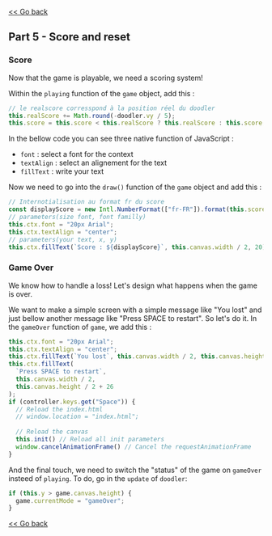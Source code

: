 [<< Go back](./part_4.md)

## Part 5 - Score and reset

### Score

Now that the game is playable, we need a scoring system!

Within the `playing` function of the `game` object, add this :

```javascript
// le realscore corresspond à la position réel du doodler
this.realScore += Math.round(-doodler.vy / 5);
this.score = this.score < this.realScore ? this.realScore : this.score;
```

In the bellow code you can see three native function of JavaScript : 
* ```font``` : select a font for the context
* ```textAlign``` : select an alignement for the text
* ```fillText``` : write your text

Now we need to go into the `draw()` function of the `game` object and add this :

```javascript
// Internotialisation au format fr du score
const displayScore = new Intl.NumberFormat(["fr-FR"]).format(this.score);
// parameters(size font, font familly)
this.ctx.font = "20px Arial";
this.ctx.textAlign = "center";
// parameters(your text, x, y)
this.ctx.fillText(`Score : ${displayScore}`, this.canvas.width / 2, 20);
```

### Game Over

We know how to handle a loss! Let's design what happens when the game is over.

We want to make a simple screen with a simple message like "You lost" and just bellow another message like "Press SPACE to restart". So let's do it.
In the `gameOver` function of `game`, we add this :

```javascript
this.ctx.font = "20px Arial";
this.ctx.textAlign = "center";
this.ctx.fillText(`You lost`, this.canvas.width / 2, this.canvas.height / 2);
this.ctx.fillText(
  `Press SPACE to restart`,
  this.canvas.width / 2,
  this.canvas.height / 2 + 26
);
if (controller.keys.get("Space")) {
  // Reload the index.html
  // window.location = "index.html";
  
  // Reload the canvas
  this.init() // Reload all init parameters
  window.cancelAnimationFrame() // Cancel the requestAnimationFrame
}
```

And the final touch, we need to switch the "status" of the game on ```gameOver``` insteed of ```playing```. To do, go in the ```update``` of ```doodler```:

```javascript
if (this.y > game.canvas.height) {
  game.currentMode = "gameOver";
}
```

[<< Go back](./part_4.md)
